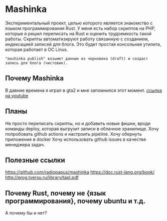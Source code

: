 # Mashinka

Экспериментальный проект, целью которого является знакомство с языком программирования Rust. У меня есть набор скриптов
на PHP, которые я решил переписать на Rust и оценить трудоемкость такой работы. Скрипты автоматизируют работу
связанную с созданием, индексацией записей для блога. Это будет простая консольная утилита, которая 
работает в ОС Linux.

```"mashinka publish" возьмет данные из черновика (draft) и создаcт запись для блога (чистовик).```

## Почему Mashinka
В давние времена я играл в gta2 и мне запомнился этот момент.
[ссылка на youtube]()

## Планы
Не просто переписать скрипты, но и добавить новые фишки, вроде команды deploy, которая выгрузит
записи в облачное хранилище.
Хочу попробовать github actions и настроить pipeline.
Хочу обернуть приложение в docker
Хочу использовать github issues в качестве менеджера задач.

## Полезные ссылки
https://github.com/radiopapus/mashinka
https://doc.rust-lang.org/book/
http://prog.tversu.ru/library/tapl.pdf

## Почему Rust, почему не {язык программирования}, почему ubuntu  и т.д.
А почему бы и нет?